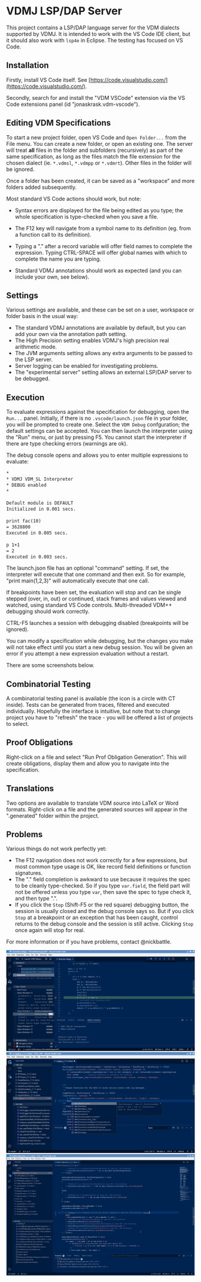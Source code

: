 # VDMJ LSP/DAP Server

This project contains a LSP/DAP language server for the VDM dialects supported by VDMJ.
It is intended to work with the VS Code IDE client, but it should also work with `lsp4e` in Eclipse.
The testing has focused on VS Code.

## Installation

Firstly, install VS Code itself. See [https://code.visualstudio.com/](https://code.visualstudio.com/). 

Secondly, search for and install the "VDM VSCode" extension via the VS Code extensions panel (id "jonaskrask.vdm-vscode").


## Editing VDM Specifications

To start a new project folder, open VS Code and `Open Folder...` from the File menu. You can create a new folder, or open an existing one. The server will treat **all** files in the folder and subfolders (recursively) as part of the same specification, as long as the files match the file extension for the chosen dialect (ie. `*.vdmsl`, `*.vdmpp` or `*.vdmrt`). Other files in the folder will be ignored.

Once a folder has been created, it can be saved as a "workspace" and more folders added subsequently.

Most standard VS Code actions should work, but note:

- Syntax errors are displayed for the file being edited as you type; the whole specification is type-checked when you save a file.

- The F12 key will navigate from a symbol name to its definition (eg. from a function call to its definition).

- Typing a "." after a record variable will offer field names to complete the expression. Typing CTRL-SPACE will offer global names with which to complete the name you are typing.

- Standard VDMJ annotations should work as expected (and you can include your own, see below).

## Settings

Various settings are available, and these can be set on a user, workspace or folder basis in the usual way:

- The standard VDMJ annotations are available by default, but you can add your own via the annotation path setting.
- The High Precision setting enables VDMJ's high precision real arithmetic mode.
- The JVM arguments setting allows any extra arguments to be passed to the LSP server.
- Server logging can be enabled for investigating problems.
- The "experimental server" setting allows an external LSP/DAP server to be debugged.

## Execution

To evaluate expressions against the specification for debugging, open the `Run...` panel. Initially, if there is
no `.vscode/launch.json` file in your folder, you will be prompted to create one. Select the `VDM Debug`
confguration; the default settings can be accepted. You can then launch the interpreter using the "Run" menu,
or just by pressing F5. You cannot start the interpreter if there are type checking errors (warnings are ok).

The debug console opens and allows you to enter multiple expressions to evaluate:

```
*
* VDMJ VDM_SL Interpreter
* DEBUG enabled
*

Default module is DEFAULT
Initialized in 0.001 secs.

print fac(10)
= 3628800
Executed in 0.005 secs.

p 1+1
= 2
Executed in 0.003 secs.

```

The launch.json file has an optional "command" setting. If set, the interpreter will execute that one command and then exit. So for example, "print main(1,2,3)" will automatically execute that one call.

If breakpoints have been set, the evaluation will stop and can be single stepped (over, in, out) or continued,
stack frames and values viewed and watched, using standard VS Code controls. Multi-threaded VDM++ debugging should
work correctly.

CTRL-F5 launches a session with debugging disabled (breakpoints will be ignored).

You can modify a specification while debugging, but the changes you make will not take effect until you start a
new debug session. You will be given an error if you attempt a new expression evaluation without a restart.

There are some screenshots below.

## Combinatorial Testing

A combinatorial testing panel is available (the icon is a circle with CT inside). Tests can be generated from traces, filtered and executed individually. Hopefully the interface is intuitive, but note that to change project you have to "refresh" the trace - you will be offered a list of projects to select.

## Proof Obligations

Right-click on a file and select "Run Prof Obligation Generation". This will create obligations, display them and allow you to navigate into the specification.

## Translations

Two options are available to translate VDM source into LaTeX or Word formats. Right-click on a file and the generated sources will appear in the ".generated" folder within the project.

## Problems

Various things do not work perfectly yet:

- The F12 navigation does not work correctly for a few expressions, but most common type usage is OK, like record field definitions or function signatures.
- The "." field completion is awkward to use because it requires the spec to be cleanly type-checked. So if you type `var.field`, the field part will not be offered unless you type `var`, then save the spec to type check it, and then type ".".
- If you click the `Stop` (Shift-F5 or the red square) debugging button, the session is usually closed and the debug console says so. But if you click `Stop` at a breakpoint or an exception that has been caught, control returns to the debug console and the session is still active. Clicking `Stop` once again will stop for real.


For more information or if you have problems, contact @nickbattle.

![vscode session 1](images/vscode_screen.png)
![vscode session 2](images/completion_definitions.png)
![vscode session 3](images/annotation_example.png)
